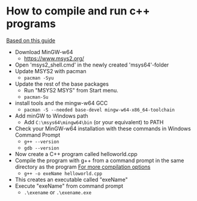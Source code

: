 # How to compile and run c++ programs
[Based on this guide](https://code.visualstudio.com/docs/languages/cpp)
  - Download MinGW-w64
    - https://www.msys2.org/
  - Open 'msys2_shell.cmd' in the newly created 'msys64'-folder
  - Update MSYS2 with pacman 
    - `pacman -Syu`
  - Update the rest of the base packages
    - Run "MSYS2 MSYS" from Start menu.
    - `pacman-Su`
  - install tools and the mingw-w64 GCC
    - `pacman -S --needed base-devel mingw-w64-x86_64-toolchain`
  - Add minGW to Windows path
    - Add `C:\msys64\mingw64\bin` (or your equivalent) to PATH
  - Check your MinGW-w64 installation with these commands in Windows Command Prompt
    - ``g++ --version``
    - ``gdb --version``
  - Now create a C++ program called helloworld.cpp
  - Compile the program with g++ from a command prompt in the same directory as the program [For more compilation options](https://courses.cs.washington.edu/courses/cse373/99au/unix/g++.html)
    - `g++ -o exeName helloworld.cpp`
  - This creates an executable called "exeName"
  - Execute "exeName" from command prompt
    - `.\exename` or `.\exename.exe`

